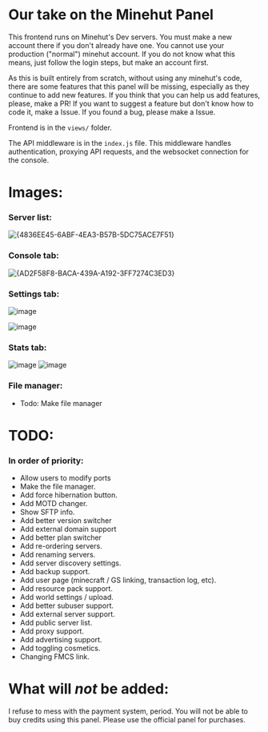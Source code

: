# Our take on the Minehut Panel
This frontend runs on Minehut's Dev servers. You must make a new account there if you don't already have one. You cannot use your production ("normal") minehut account. If you do not know what this means, just follow the login steps, but make an account first.

As this is built entirely from scratch, without using any minehut's code, there are some features that this panel will be missing, especially as they continue to add new features. If you think that you can help us add features, please, make a PR! If you want to suggest a feature but don't know how to code it, make a Issue. If you found a bug, please make a Issue.

Frontend is in the `views/` folder.

The API middleware is in the `index.js` file. This middleware handles authentication, proxying API requests, and the websocket connection for the console.

# Images:

### Server list:
![{4836EE45-6ABF-4EA3-B57B-5DC75ACE7F51}](https://github.com/user-attachments/assets/c463d3e4-e3d4-4192-98eb-e8edb33ad0bd)

### Console tab:
![{AD2F58F8-BACA-439A-A192-3FF7274C3ED3}](https://github.com/user-attachments/assets/4a0a2957-66a3-41db-aa6e-990244b54e52)

### Settings tab:
![image](https://github.com/user-attachments/assets/ed5044c6-b139-4ec0-b643-64b05148bd36)

![image](https://github.com/user-attachments/assets/162f4fea-c486-4fb0-b72a-014d48190f35)

### Stats tab:
![image](https://github.com/user-attachments/assets/d0e2b286-6549-43ed-80ed-c70d150dd4f9)
![image](https://github.com/user-attachments/assets/c5a8c26f-a491-46e9-8369-522e5fc13fab)

### File manager:
* Todo: Make file manager

# TODO:
### In order of priority:
- Allow users to modify ports
- Make the file manager.
- Add force hibernation button.
- Add MOTD changer.
- Show SFTP info.
- Add better version switcher
- Add external domain support
- Add better plan switcher
- Add re-ordering servers.
- Add renaming servers.
- Add server discovery settings.
- Add backup support.
- Add user page (minecraft / GS linking, transaction log, etc).
- Add resource pack support.
- Add world settings / upload.
- Add better subuser support.
- Add external server support.
- Add public server list.
- Add proxy support.
- Add advertising support.
- Add toggling cosmetics.
- Changing FMCS link.

# What will *not* be added:
I refuse to mess with the payment system, period. You will not be able to buy credits using this panel. Please use the official panel for purchases.
